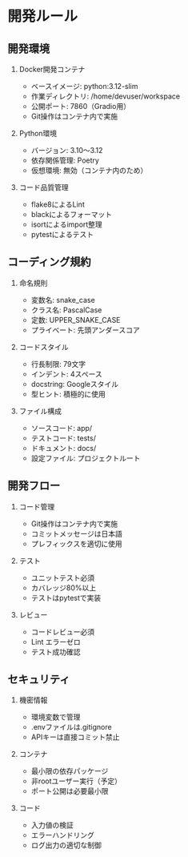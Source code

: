 # 開発ルール

## 開発環境
1. Docker開発コンテナ
   - ベースイメージ: python:3.12-slim
   - 作業ディレクトリ: /home/devuser/workspace
   - 公開ポート: 7860（Gradio用）
   - Git操作はコンテナ内で実施

2. Python環境
   - バージョン: 3.10～3.12
   - 依存関係管理: Poetry
   - 仮想環境: 無効（コンテナ内のため）

3. コード品質管理
   - flake8によるLint
   - blackによるフォーマット
   - isortによるimport整理
   - pytestによるテスト

## コーディング規約
1. 命名規則
   - 変数名: snake_case
   - クラス名: PascalCase
   - 定数: UPPER_SNAKE_CASE
   - プライベート: 先頭アンダースコア

2. コードスタイル
   - 行長制限: 79文字
   - インデント: 4スペース
   - docstring: Googleスタイル
   - 型ヒント: 積極的に使用

3. ファイル構成
   - ソースコード: app/
   - テストコード: tests/
   - ドキュメント: docs/
   - 設定ファイル: プロジェクトルート

## 開発フロー
1. コード管理
   - Git操作はコンテナ内で実施
   - コミットメッセージは日本語
   - プレフィックスを適切に使用

2. テスト
   - ユニットテスト必須
   - カバレッジ80%以上
   - テストはpytestで実装

3. レビュー
   - コードレビュー必須
   - Lint エラーゼロ
   - テスト成功確認

## セキュリティ
1. 機密情報
   - 環境変数で管理
   - .envファイルは.gitignore
   - APIキーは直接コミット禁止

2. コンテナ
   - 最小限の依存パッケージ
   - 非rootユーザー実行（予定）
   - ポート公開は必要最小限

3. コード
   - 入力値の検証
   - エラーハンドリング
   - ログ出力の適切な制御 
